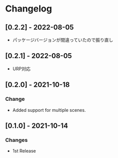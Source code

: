 # Changelog

## [0.2.2] - 2022-08-05

- パッケージバージョンが間違っていたので振り直し

## [0.2.1] - 2022-08-05

- URP対応

## [0.2.0] - 2021-10-18

### Change

- Added support for multiple scenes.

## [0.1.0] - 2021-10-14

### Changes

- 1st Release
